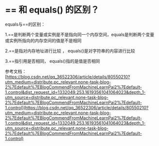 # == 和 equals() 的区别？ #

equals与==的区别：  

1.==是判断两个变量或实例是不是指向同一个内存空间，equals是判断两个变量或实例所指向的内存空间的值是不是相同 

2.==是指对内存地址进行比较 ， equals()是对字符串的内容进行比较

3.==指引用是否相同， equals()指的是值是否相同

参考文档：  
[https://blog.csdn.net/qq_36522306/article/details/80550210?utm_medium=distribute.pc_relevant.none-task-blog-2%7Edefault%7EBlogCommendFromMachineLearnPai2%7Edefault-1.control&dist_request_id=1332049.253.16193561041064023&depth_1-utm_source=distribute.pc_relevant.none-task-blog-2%7Edefault%7EBlogCommendFromMachineLearnPai2%7Edefault-1.control](https://blog.csdn.net/qq_36522306/article/details/80550210?utm_medium=distribute.pc_relevant.none-task-blog-2%7Edefault%7EBlogCommendFromMachineLearnPai2%7Edefault-1.control&dist_request_id=1332049.253.16193561041064023&depth_1-utm_source=distribute.pc_relevant.none-task-blog-2%7Edefault%7EBlogCommendFromMachineLearnPai2%7Edefault-1.control)
